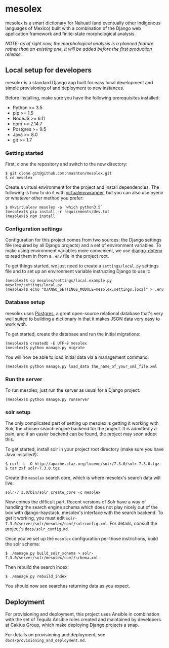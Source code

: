 # mesolex

mesolex is a smart dictionary for Nahuatl (and eventually other Indigenous
languages of Mexico) built with a combination of the Django web application
framework and finite-state morphological analysis.

*NOTE: as of right now, the morphological analysis is a planned feature
rather than an existing one. It will be added before the first production
release.*

## Local setup for developers

mesolex is a standard Django app built for easy local development and
simple provisioning of and deployment to new instances.

Before installing, make sure you have the following prerequisites installed:

- Python >= 3.5
- pip >= 1.5
- NodeJS >= 6.11
- npm >= 2.14.7
- Postgres >= 9.5
- Java >= 8.0
- git >= 1.7

### Getting started

First, clone the repository and switch to the new directory:

```
$ git clone git@github.com:nmashton/mesolex.git
$ cd mesolex
```

Create a virtual environment for the project and install dependencies. The
following is how to do it with [virtualenvwrapper](https://virtualenvwrapper.readthedocs.io/en/latest/),
but you can also use pyenv or whatever other method you prefer:

```
$ mkvirtualenv mesolex -p `which python3.5`
(mesolex)$ pip install -r requirements/dev.txt
(mesolex)$ npm install
```

### Configuration settings

Configuration for this project comes from two sources: the Django settings
file (required by all Django projects) and a set of environment variables.
To make using environment variables more convenient, we use [django-dotenv](https://github.com/jpadilla/django-dotenv)
to read them in from a `.env` file in the project root.

To get things started, we just need to create a `settings/local.py` settings
file and to set up an environment variable instructing Django to use it:

```
(mesolex)$ cp mesolex/settings/local.example.py mesolex/settings/local.py
(mesolex)$ echo "DJANGO_SETTINGS_MODULE=mesolex.settings.local" > .env
```

### Database setup

mesolex uses [Postgres](https://www.postgresql.org/), a great open-source
relational database that's very well suited to building a dictionary in
that it makes JSON data very easy to work with.

To get started, create the database and run the initial migrations:

```
(mesolex)$ createdb -E UTF-8 mesolex
(mesolex)$ python manage.py migrate
```

You will now be able to load initial data via a management command:

```
(mesolex)$ python manage.py load_data the_name_of_your_xml_file.xml
```

### Run the server

To run mesolex, just run the server as usual for a Django project:

```
(mesolex)$ python manage.py runserver
```

### solr setup

The only complicated part of setting up mesolex is getting it working
with Solr, the chosen search engine backend for the project. It is
admittedly a pain, and if an easier backend can be found, the project
may soon adopt this.

To get started, install solr in your project root directory
(make sure you have Java installed!):

```
$ curl -L -O http://apache.claz.org/lucene/solr/7.3.0/solr-7.3.0.tgz
$ tar zxf solr-7.3.0.tgz
```

Create the `mesolex` search core, which is where mesolex's search
data will live:

```
solr-7.3.0/bin/solr create_core -c mesolex
```

Now comes the difficult part. Recent versions of Solr have a way of
handling the search engine schema which does not play nicely out of
the box with django-haystack, mesolex's interface with the search backend.
To get it working, you must edit `solr-7.3.0/server/solr/mesolex/conf/solrconfig.xml`.
For details, consult the project's `docs/solr_config.md`.

Once you've set up the `mesolex` configuration per those instrictions, build
the solr schema:

```
$ ./manage.py build_solr_schema > solr-7.3.0/server/solr/mesolex/conf/schema.xml
```

Then rebuild the search index:

```
$ ./manage.py rebuild_index
```

You should now see searches returning data as you expect.

## Deployment

For provisioning and deployment, this project uses Ansible in combination
with the set of Tequila Ansible roles created and maintained by developers
at Caktus Group, which make deploying Django projects a snap.

For details on provisioning and deployment, see `docs/provisioning_and_deployment.md`.
